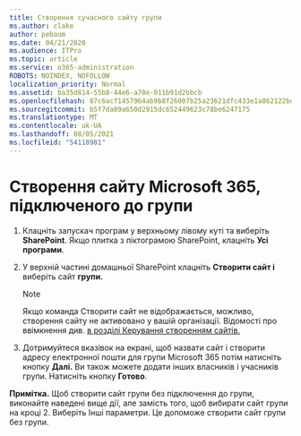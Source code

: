 ```yaml
---
title: Створення сучасного сайту групи
ms.author: clake
author: pebaum
ms.date: 04/21/2020
ms.audience: ITPro
ms.topic: article
ms.service: o365-administration
ROBOTS: NOINDEX, NOFOLLOW
localization_priority: Normal
ms.assetid: ba35d814-55b8-44e6-a70e-011b91d2bbcb
ms.openlocfilehash: 07c6acf1457964ab9b8f26007b25a23621dfc433e1a062122bd67039d793e350
ms.sourcegitcommit: b5f7da89a650d2915dc652449623c78be6247175
ms.translationtype: MT
ms.contentlocale: uk-UA
ms.lasthandoff: 08/05/2021
ms.locfileid: "54118981"
---
```

# <a name="create-a-microsoft-365-group-connected-team-site"></a>Створення сайту Microsoft 365, підключеного до групи

1. Клацніть запускач програм у верхньому лівому куті та виберіть **SharePoint**. Якщо плитка з піктограмою SharePoint, клацніть **Усі програми**.
    
2. У верхній частині домашньої SharePoint клацніть **Створити сайт і** виберіть сайт **групи.** 
    
    > [!NOTE]
    > Якщо команда Створити сайт не відображається, можливо, створення сайту не активовано у вашій організації. Відомості про ввімкнення див. [в розділі Керування створенням сайтів.](https://go.microsoft.com/fwlink/?linkid=2009644) 
  
3. Дотримуйтеся вказівок на екрані, щоб назвати сайт і створити адресу електронної пошти для групи Microsoft 365 потім натисніть кнопку **Далі.** Ви також можете додати інших власників і учасників групи. Натисніть кнопку **Готово**.
  
 **Примітка.** Щоб створити сайт групи без підключення до групи, виконайте наведені вище дії, але замість того, щоб вибирати сайт групи на кроці 2. Виберіть Інші параметри. Це допоможе створити сайт групи без групи. 
    

